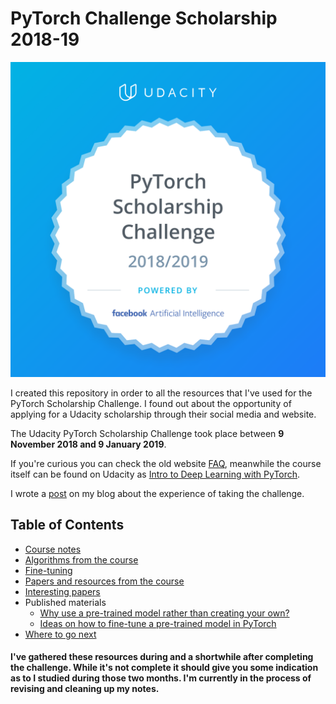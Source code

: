 # PyTorch Challenge Scholarship 2018-19

![PyTorch Scholarship](pytorch-acceptance-badge.png)

I created this repository in order to all the resources that I've used for the PyTorch Scholarship Challenge. I found out about the opportunity of applying for a Udacity scholarship through their social media and website.

The Udacity PyTorch Scholarship Challenge took place between **9 November 2018 and 9 January 2019**.

If you're curious you can check the old website [FAQ](https://sites.google.com/udacity.com/pytorch-scholarship-facebook/phase-1-archived/faqs-archived), meanwhile the course itself can be found on Udacity as [Intro to Deep Learning with PyTorch](https://www.udacity.com/course/deep-learning-pytorch--ud188).

I wrote a [post](https://masterflorin.github.io/2019/01/11/my-thoughts-pytorch-challenge.html) on my blog about the experience of taking the challenge.


## Table of Contents
- [Course notes](course_notes/course_notes.md)
- [Algorithms from the course](algorithms/algorithms_notes.md)
- [Fine-tuning ](fine_tuning/fine_tuning.md)
- [Papers and resources from the course](papers/papers_from_course.md)
- [Interesting papers](papers/interesting_papers.md)
- Published materials
	- [Why use a pre-trained model rather than creating your own?](https://medium.com/udacity-pytorch-challengers/why-use-a-pre-trained-model-rather-than-creating-your-own-d0e3a17e202f)
	- [Ideas on how to fine-tune a pre-trained model in PyTorch](https://medium.com/udacity-pytorch-challengers/ideas-on-how-to-fine-tune-a-pre-trained-model-in-pytorch-184c47185a20)
- [Where to go next](where_to_go_next.md)


#### I've gathered these resources during and a shortwhile after completing the challenge. While it's not complete it should give you some indication as to I studied during those two months. I'm currently in the process of revising and cleaning up my notes.